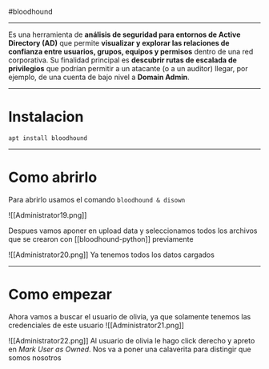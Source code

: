 #bloodhound

------

Es una herramienta de **análisis de seguridad para entornos de Active Directory (AD)** que permite **visualizar y explorar las relaciones de confianza entre usuarios, grupos, equipos y permisos** dentro de una red corporativa. Su finalidad principal es **descubrir rutas de escalada de privilegios** que podrían permitir a un atacante (o a un auditor) llegar, por ejemplo, de una cuenta de bajo nivel a **Domain Admin**.


---
# Instalacion

```
apt install bloodhound
```


--------
# Como abrirlo

Para abrirlo usamos el comando `bloodhound & disown`

![[Administrator19.png]]

Despues vamos aponer en upload data y seleccionamos todos los archivos que se crearon con [[bloodhound-python]] previamente

![[Administrator20.png]]
Ya tenemos todos los datos cargados


------

# Como empezar

Ahora vamos a buscar el usuario de olivia, ya que solamente tenemos las credenciales de este usuario
![[Administrator21.png]]

![[Administrator22.png]]
Al usuario de olivia le hago click derecho y apreto en *Mark User as Owned*. Nos va a poner una calaverita para distingir que somos nosotros

